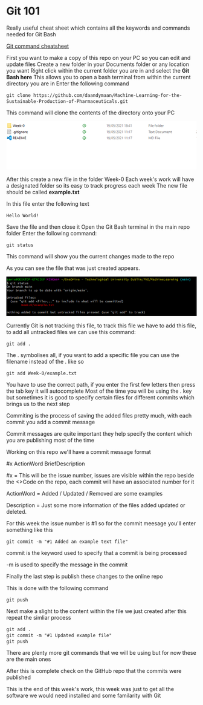 # Git 101 

Really useful cheat sheet which contains all the keywords and commands needed for Git Bash

[Git command cheatsheet](https://education.github.com/git-cheat-sheet-education.pdf)

First you want to make a copy of this repo on your PC so you can edit and update files 
Create a new folder in your Documents folder or any location you want 
Right click within the current folder you are in and select the **Git Bash here** 
This allows you to open a bash terminal from within the current directory you are in
Enter the following command

```
git clone https://github.com/daandymaan/Machine-Learning-for-the-Sustainable-Production-of-Pharmaceuticals.git
```
This command will clone the contents of the directory onto your PC 

![Directory](./Imgs/directory.PNG "Directory") 

After this create a new file in the folder Week-0 
Each week's work will have a designated folder so its easy to track progress each week 
The new file should be called **example.txt**

In this file enter the following text 
```
Hello World! 
```
Save the file and then close it 
Open the Git Bash terminal in the main repo folder 
Enter the following command:
```
git status
```
This command will show you the current changes made to the repo 

As you can see the file that was just created appears.

![Git status](./Imgs/gitStatus.PNG "Git status") 


Currently Git is not tracking this file, to track this file we have to add this file, to add all untracked files we can use this command:
```
git add .
```
The . symbolises all, if you want to add a specific file you can use the filename instead of the . like so 
```
git add Week-0/example.txt
```
You have to use the correct path, if you enter the first few letters then press the tab key it will autocomplete 
Most of the time you will be using the . key but sometimes it is good to specify certain files for different commits which brings us to the next step 

Commiting is the process of saving the added files pretty much, with each commit you add a commit message

Commit messages are quite important they help specify the content which you are publishing most of the time 

Working on this repo we'll have a commit message format 

#x ActionWord BriefDescription 

#x = This will be the issue number, issues are visible within the repo beside the <>Code on the repo, each commit will have an associated number for it 

ActionWord = Added / Updated / Removed are some examples 

Description = Just some more information of the files added updated or deleted. 


For this week the issue number is #1 so for the commit meesage you'll enter something like this 
```
git commit -m "#1 Added an example text file" 
```
commit is the keyword used to specify that a commit is being processed 

-m is used to specify the message in the commit 

Finally the last step is publish these changes to the online repo 

This is done with the following command 

```
git push
```

Next make a slight to the content within the file we just created after this repeat the simliar process

```
git add .
git commit -m "#1 Updated example file"
git push
```

There are plenty more git commands that we will be using but for now these are the main ones 

After this is complete check on the GitHub repo that the commits were published 


This is the end of this week's work, this week was just to get all the software we would need installed and some familarity with Git 
